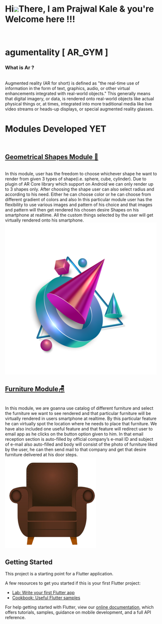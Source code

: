 <h1 align="left">Hi<img src="https://raw.githubusercontent.com/nixin72/nixin72/master/wave.gif" width="60px",height"70">There, I am Prajwal Kale & you're Welcome here !!! </h1>
<br>

# agumentality [ AR_GYM ]

<h3> What is Ar ?</h3><br>
Augmented reality (AR for short) is defined as "the real-time use of information in the form of text, graphics, audio, or other virtual enhancements integrated with real-world objects." This generally means that digital imagery, or data, is rendered onto real-world objects like actual physical things or, at times, integrated into more traditional media like live video streams or heads-up displays, or special augmented reality glasses.

# Modules Developed YET<br><br>
<h2><u>Geometrical Shapes Module 🔴</u></h2><br>
In this module, user has the freedom to choose whichever shape he want to render from given 3 types of shape(i.e. sphere, cube, cylinder). Due to plugin of AR Core library which support on Android we can only render up to 3 shapes only. After choosing the shape user can also select radius and according to his need. Either he can choose color or he can choose from different gradient of colors and also In this particular module user has the flexibility to use various images and pattern of his choice and that images and pattern will then get rendered his chosen desire Shapes on his smartphone at realtime. All the custom things selected by the user will get virtually  rendered onto his smartphone.
<br>
<img src="https://github.com/PrajwalGKale/Agumentality/blob/master/assets/geometry.png" alt="GeoMetric" width="500" height="500">

<h2><u>Furniture Module🪑</u></h2><br>In this module, we are goanna use catalog of different furniture and select the furniture we want to see rendered and that particular furniture will be virtually rendered in users smartphone at realtime. By this particular feature he can virtually spot the location where he needs to place that furniture. We have also included one useful feature and that feature will redirect user to email app as he clicks on the button option given to him. In that email reception section is auto-filled by official company’s e-mail ID and  subject of e-mail also auto-filled and body will consist of the photo of furniture liked by the user, he can then send mail to that company and get that desire furniture delivered at his door steps.<br>
<img src="https://github.com/PrajwalGKale/Agumentality/blob/master/assets/ChairOne.png" alt="GeoMetric" width="300" height="300">

## Getting Started

This project is a starting point for a Flutter application.

A few resources to get you started if this is your first Flutter project:

- [Lab: Write your first Flutter app](https://flutter.dev/docs/get-started/codelab)
- [Cookbook: Useful Flutter samples](https://flutter.dev/docs/cookbook)

For help getting started with Flutter, view our
[online documentation](https://flutter.dev/docs), which offers tutorials,
samples, guidance on mobile development, and a full API reference.

